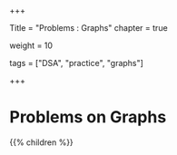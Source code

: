 +++

Title = "Problems : Graphs"
chapter = true

weight = 10

tags = ["DSA", "practice", "graphs"]

+++

# Problems on Graphs

{{% children %}}